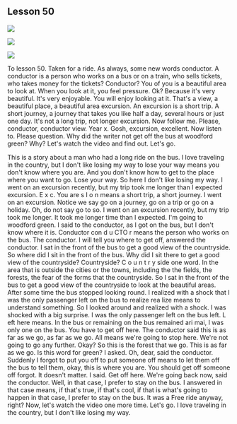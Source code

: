## Lesson 50

![](https://tva1.sinaimg.cn/large/e6c9d24ely1go54ta9qclj21280q8hco.jpg)

![](https://tva1.sinaimg.cn/large/e6c9d24ely1go54tucg26j21260qi4ih.jpg)

![](https://tva1.sinaimg.cn/large/e6c9d24ely1go54ualnf9j212a0qc7gp.jpg)

 To lesson 50. Taken for a ride. As always, some new words conductor. A conductor is a person who works on a bus or on a train, who sells tickets, who takes money for the tickets? Conductor? You of you is a beautiful area to look at. When you look at it, you feel pressure. Ok? Because it's very beautiful. It's very enjoyable. You will enjoy looking at it. That's a view, a beautiful place, a beautiful area excursion. An excursion is a short trip. A short journey, a journey that takes you like half a day, several hours or just one day. It's not a long trip, not longer excursion. Now follow me. Please, conductor, conductor view. Year x. Gosh, excursion, excellent. Now listen to. Please question. Why did the writer not get off the bus at woodford green? Why? Let's watch the video and find out. Let's go.



This is a story about a man who had a long ride on the bus. I love traveling in the country, but I don't like losing my way to lose your way means you don't know where you are. And you don't know how to get to the place where you want to go. Lose your way. So here I don't like losing my way. I went on an excursion recently, but my trip took me longer than I expected excursion. E x c. You are s I o n means a short trip, a short journey. I went on an excursion. Notice we say go on a journey, go on a trip or go on a holiday. Oh, do not say go to so. I went on an excursion recently, but my trip took me longer. It took me longer time than I expected. I'm going to woodford green. I said to the conductor, as I got on the bus, but I don't know where it is. Conductor con d u CTO r means the person who works on the bus. The conductor. I will tell you where to get off, answered the conductor. I sat in the front of the bus to get a good view of the countryside. So where did I sit in the front of the bus. Why did I sit there to get a good view of the countryside? Countryside? C o u n t r y side one word. In the area that is outside the cities or the towns, including the the fields, the forests, the fear of the forms that the countryside. So I sat in the front of the bus to get a good view of the countryside to look at the beautiful areas. After some time the bus stopped looking round. I realized with a shock that I was the only passenger left on the bus to realize rea lize means to understand something. So I looked around and realized with a shock. I was shocked with a big surprise. I was the only passenger left on the bus left. L eft here means. In the bus or remaining on the bus remained ari mai, I was only one on the bus. You have to get off here. The conductor said this is as far as we go, as far as we go. All means we're going to stop here. We're not going to go any further. Okay? So this is the forest that we go. This is as far as we go. Is this word for green? I asked. Oh, dear, said the conductor. Suddenly I forgot to put you off to put someone off means to let them off the bus to tell them, okay, this is where you are. You should get off someone off forgot. It doesn't matter. I said. Get off here. We're going back now, said the conductor. Well, in that case, I prefer to stay on the bus. I answered in that case means, if that's true, if that's cool, if that is what's going to happen in that case, I prefer to stay on the bus. It was a Free ride anyway, right? Now, let's watch the video one more time. Let's go. I love traveling in the country, but I don't like losing my way.

